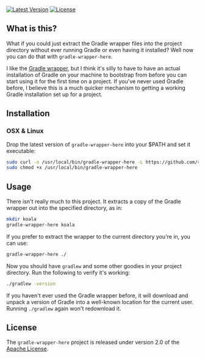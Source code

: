 [![Latest Version](http://img.shields.io/badge/latest-0.4.0-brightgreen.svg)](https://github.com/rholder/gradle-wrapper-here/releases/tag/v0.4.0) [![License](http://img.shields.io/badge/license-apache%202-brightgreen.svg)](https://github.com/rholder/gradle-wrapper-here/blob/master/LICENSE)

## What is this?
What if you could just extract the Gradle wrapper files into the project
directory without ever running Gradle or even having it installed? Well now you
can do that with `gradle-wrapper-here`.

I like the [Gradle wrapper](http://gradle.org/docs/3.2.1/userguide/gradle_wrapper.html),
but I think it's silly to have to have an actual installation of Gradle on your
machine to bootstrap from before you can start using it for the first time on a
project. If you've never used Gradle before, I believe this is a much quicker
mechanism to getting a working Gradle installation set up for a project.

## Installation
### OSX & Linux
Drop the latest version of `gradle-wrapper-here` into your $PATH and set it executable:

```bash
sudo curl -o /usr/local/bin/gradle-wrapper-here -L https://github.com/rholder/gradle-wrapper-here/releases/download/v0.4.0/gradle-wrapper-here && \
sudo chmod +x /usr/local/bin/gradle-wrapper-here
```

## Usage
There isn't really much to this project. It extracts a copy of the Gradle
wrapper out into the specified directory, as in:
```bash
mkdir koala
gradle-wrapper-here koala
```
If you prefer to extract the wrapper to the current directory you're in, you
can use:
```bash
gradle-wrapper-here ./
```
Now you should have `gradlew` and some other goodies in your project directory.
Run the following to verify it's working:
```bash
./gradlew -version
```
If you haven't ever used the Gradle wrapper before, it will download and unpack
a version of Gradle into a well-known location for the current user. Running
`./gradlew` again won't redownload it.

## License
The `gradle-wrapper-here` project is released under version 2.0 of the
[Apache License](http://www.apache.org/licenses/LICENSE-2.0).
